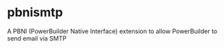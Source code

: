 # pbnismtp

A PBNI (PowerBuilder Native Interface) extension to allow PowerBuilder to send email via SMTP
